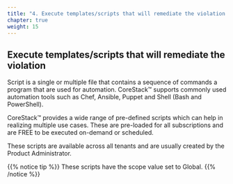```yaml
---
title: "4. Execute templates/scripts that will remediate the violation "
chapter: true
weight: 15
---
```


## Execute templates/scripts that will remediate the violation

Script is a single or multiple file that contains a sequence of commands a program that are used for automation. CoreStack™ supports commonly used automation tools such as Chef, Ansible, Puppet and Shell (Bash and PowerShell). ​

CoreStack™ provides a wide range of pre-defined scripts which can help in realizing multiple use cases. These are pre-loaded for all subscriptions and are FREE to be executed on-demand or scheduled. ​

These scripts are available across all tenants and are usually created by the Product Administrator.  ​

{{% notice tip %}}
These scripts have the scope value set to Global.
{{% /notice %}}
